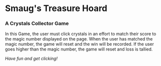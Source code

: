 # Smaug's Treasure Hoard #
### A Crystals Collector Game ###

In this Game, the user must click crystals in an effort to match their score to the magic number displayed on the page. When the user has matched the magic number, the game will reset and the win will be recorded.  If the user goes higher than the magic number, the game will reset and  loss is tallied.

*Have fun and get clicking!*
